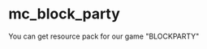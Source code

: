 # mc_block_party
You can get resource pack for our game "BLOCKPARTY"

[Download Here]:https://minhaskamal.github.io/DownGit/#/home?url=https://github.com/MarshmallowJava/mc_block_party/blob/main/block_party_0.9.1.zip
